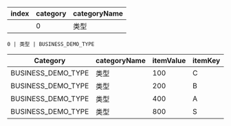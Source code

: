 |index | category | categoryName|
|------|----------|-------------|
    |0| 类型 | BUSINESS_DEMO_TYPE |



    0 | 类型 | BUSINESS_DEMO_TYPE

| Category | categoryName | itemValue | itemKey | itemName | itemSeq |
|----------------------|--------------|-----------|---------|------|---------|
|BUSINESS_DEMO_TYPE|类型|100|C|铅|100|
|BUSINESS_DEMO_TYPE|类型|200|B|铁|200|
|BUSINESS_DEMO_TYPE|类型|400|A|黄|400|
|BUSINESS_DEMO_TYPE|类型|800|S|白|800|






